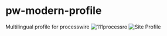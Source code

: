 # pw-modern-profile
Multilingual profile for processwire
![111processro](https://user-images.githubusercontent.com/72650886/154560226-15a6760a-7973-4143-98ce-c1e64fa807c2.jpg)
![Site Profile](https://user-images.githubusercontent.com/72650886/154560300-b719571f-ab82-433a-a148-c102e0467695.jpg)
